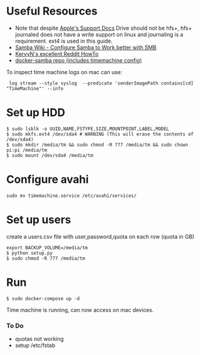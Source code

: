 # Useful Resources
* Note that despite [Apple's Support Docs](https://support.apple.com/en-gb/HT202784#nas) Drive should not be hfs+, hfs+ journaled does not have a write support on linux and journaling is a requirement. ext4 is used in this guide.
* [Samba Wiki - Configure Samba to Work better with SMB](https://wiki.samba.org/index.php/Configure_Samba_to_Work_Better_with_Mac_OS_X)
* [KervyN's excellent Reddit HowTo](https://www.reddit.com/r/homelab/comments/83vkaz/howto_make_time_machine_backups_on_a_samba/?utm_source=share&utm_medium=web2x)
* [docker-samba repo (includes timemachine config)](https://github.com/dperson/samba)

To inspect time machine logs on mac can use:
```
 log stream --style syslog  --predicate 'senderImagePath contains[cd] "TimeMachine"' --info
```

# Set up HDD
```
$ sudo lsblk -o UUID,NAME,FSTYPE,SIZE,MOUNTPOINT,LABEL,MODEL
$ sudo mkfs.ext4 /dev/sda4 # WARNING (This will erase the contents of /dev/sda4)
$ sudo mkdir /media/tm && sudo chmod -R 777 /media/tm && sudo chown pi:pi /media/tm
$ sudo mount /dev/sda4 /media/tm
```

# Configure avahi
```
sudo mv timemachine.service /etc/avahi/services/
```
# Set up users
create a users.csv file with user,password,quota on each row (quota in GB)

```
export BACKUP_VOLUME=/media/tm
$ python setup.py
$ sudo chmod -R 777 /media/tm
```
# Run
```
$ sudo docker-compose up -d
```

Time machine is running, can now access on mac devices.

### To Do
* quotas not working
* setup /etc/fstab
